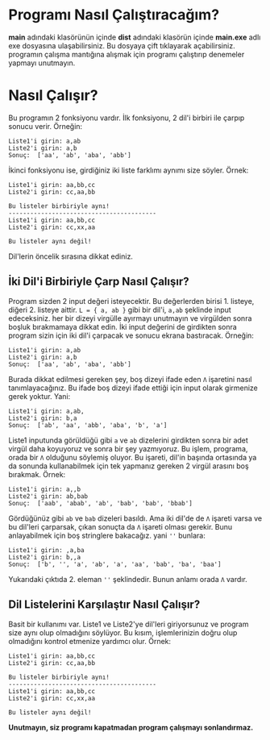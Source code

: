 ﻿# Programı Nasıl Çalıştıracağım?
**main** adındaki klasörünün içinde **dist** adındaki klasörün içinde **main.exe** adlı exe dosyasına ulaşabilirsiniz. Bu dosyaya çift tıklayarak açabilirsiniz. programın çalışma mantığına alışmak için programı çalıştırıp denemeler yapmayı unutmayın.

# Nasıl Çalışır?
Bu programın 2 fonksiyonu vardır. İlk fonksiyonu, 2 dil'i birbiri ile çarpıp sonucu verir. Örneğin:

    Liste1'i girin: a,ab
    Liste2'i girin: a,b
    Sonuç:  ['aa', 'ab', 'aba', 'abb']

İkinci fonksiyonu ise, girdiğiniz iki liste farklımı aynımı size söyler. Örnek:

    Liste1'i girin: aa,bb,cc
    Liste2'i girin: cc,aa,bb
    
    Bu listeler birbiriyle aynı!
    -----------------------------------------
    Liste1'i girin: aa,bb,cc
	Liste2'i girin: cc,xx,aa

	Bu listeler aynı değil!

Dil'lerin öncelik sırasına dikkat ediniz.
## İki Dil'i Birbiriyle Çarp Nasıl Çalışır?
Program sizden 2 input değeri isteyecektir. Bu değerlerden birisi 1. listeye, diğeri 2. listeye aittir. `L = { a, ab }` gibi bir dil'i, `a,ab` şeklinde input edeceksiniz. her bir dizeyi virgülle ayırmayı unutmayın ve virgülden sonra boşluk bırakmamaya dikkat edin. İki input değerini de girdikten sonra program sizin için iki dil'i çarpacak ve sonucu ekrana bastıracak. Örneğin:

    Liste1'i girin: a,ab
    Liste2'i girin: a,b
    Sonuç:  ['aa', 'ab', 'aba', 'abb']
Burada dikkat edilmesi gereken şey, boş dizeyi ifade eden `Λ` işaretini nasıl tanımlayacağınız. Bu ifade boş dizeyi ifade ettiği için input olarak girmenize gerek yoktur. Yani:

    Liste1'i girin: a,ab,
    Liste2'i girin: b,a
    Sonuç:  ['ab', 'aa', 'abb', 'aba', 'b', 'a']
Liste1 inputunda görüldüğü gibi `a` ve `ab` dizelerini girdikten sonra bir adet virgül daha koyuyoruz ve sonra bir şey yazmıyoruz. Bu işlem, programa,  orada bir `Λ` olduğunu söylemiş oluyor. Bu işareti, dil'in başında ortasında ya da sonunda kullanabilmek için tek yapmanız gereken 2 virgül arasını boş bırakmak. Örnek:

    Liste1'i girin: a,,b
    Liste2'i girin: ab,bab
    Sonuç:  ['aab', 'abab', 'ab', 'bab', 'bab', 'bbab']
Gördüğünüz gibi `ab` ve `bab` dizeleri basıldı. Ama iki dil'de de `Λ` işareti varsa ve bu dil'leri çarparsak, çıkan sonuçta da `Λ` işareti olması gerekir. Bunu anlayabilmek için boş stringlere bakacağız. yani `''` bunlara:

    Liste1'i girin: ,a,ba
    Liste2'i girin: b,,a
    Sonuç:  ['b', '', 'a', 'ab', 'a', 'aa', 'bab', 'ba', 'baa']
Yukarıdaki çıktıda 2. eleman `''` şeklindedir. Bunun anlamı orada `Λ` vardır.
## Dil Listelerini Karşılaştır Nasıl Çalışır?
Basit bir kullanımı var. Liste1 ve Liste2'ye dil'leri giriyorsunuz ve program size aynı olup olmadığını söylüyor. Bu kısım, işlemlerinizin doğru olup olmadığını kontrol etmenize yardımcı olur. Örnek:

    Liste1'i girin: aa,bb,cc
	Liste2'i girin: cc,aa,bb
        
    Bu listeler birbiriyle aynı!
    -----------------------------------------
    Liste1'i girin: aa,bb,cc
	Liste2'i girin: cc,xx,aa
    
	Bu listeler aynı değil!

**Unutmayın, siz programı kapatmadan program çalışmayı sonlandırmaz.**
